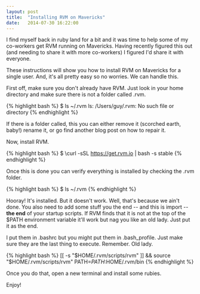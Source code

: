 ```yaml
---
layout: post
title:  "Installing RVM on Mavericks"
date:   2014-07-30 16:22:00
---
```


I find myself back in ruby land for a bit and it was time to help some of my
co-workers get RVM running on Mavericks. Having recently figured this out (and
needing to share it with more co-workers) I figured I'd share it with everyone.

These instructions will show you how to install RVM on Mavericks for a single
user. And, it's all pretty easy so no worries. We can handle this.

First off, make sure you don't already have RVM. Just look in your home
directory and make sure there is not a folder called .rvm.

{% highlight bash %}
$ ls ~/.rvm
ls: /Users/guy/.rvm: No such file or directory
{% endhighlight %}

If there is a folder called, this you can either remove it (scorched earth,
baby!) rename it, or go find another blog post on how to repair it.

Now, install RVM.

{% highlight bash %}
$ \curl -sSL https://get.rvm.io | bash -s stable
{% endhighlight %}

Once this is done you can verify everything is installed by checking the .rvm
folder.

{% highlight bash %}
$ ls ~/.rvm
{% endhighlight %}

Hooray! It's installed. But it doesn't work. Well, that's because we ain't
done. You also need to add some stuff you the end -- and this is import --
**the end** of your startup scripts. If RVM finds that it is not at the top of
the $PATH environment variable it'll work but nag you like an old lady. Just
put it as the end.

I put them in .bashrc but you might put them in .bash_profile. Just make sure
they are the last thing to execute. Remember. Old lady.

{% highlight bash %}
[[ -s "$HOME/.rvm/scripts/rvm" ]] && source "$HOME/.rvm/scripts/rvm"
PATH=$PATH:$HOME/.rvm/bin
{% endhighlight %}

Once you do that, open a new terminal and install some rubies.

Enjoy!
